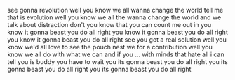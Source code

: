 see gonna revolution
well you know
we all wanna change the world
tell me that is evolution
well you know
we all the wanna change the world
and we talk about distraction
don't you know that you can count me out in
you know it gonna beast
you do all right
you know it gonna beast
you do all right
you know it gonna beast
you do all right
see you got a real solution
well you know
we'd all love to see the pouch
nest we for a contribution
well you know
we all do with what we can
and if you ... with minds that hate
all i can tell you is buddy you have to wait
you its gonna beast
you do all right
you its gonna beast
you do all right
you its gonna beast
you do all right
